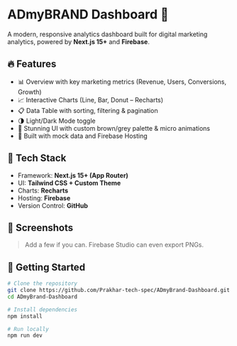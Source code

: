 # ADmyBRAND Dashboard 🚀

A modern, responsive analytics dashboard built for digital marketing analytics, powered by **Next.js 15+** and **Firebase**.

## 🔥 Features

- 📊 Overview with key marketing metrics (Revenue, Users, Conversions, Growth)
- 📈 Interactive Charts (Line, Bar, Donut – Recharts)
- 📋 Data Table with sorting, filtering & pagination
- 🌗 Light/Dark Mode toggle
- 🎨 Stunning UI with custom brown/grey palette & micro animations
- 🧠 Built with mock data and Firebase Hosting

## 📁 Tech Stack

- Framework: **Next.js 15+ (App Router)**
- UI: **Tailwind CSS + Custom Theme**
- Charts: **Recharts**
- Hosting: **Firebase**
- Version Control: **GitHub**

## 📸 Screenshots

> Add a few if you can. Firebase Studio can even export PNGs.

## 🚀 Getting Started

```bash
# Clone the repository
git clone https://github.com/Prakhar-tech-spec/ADmyBrand-Dashboard.git
cd ADmyBrand-Dashboard

# Install dependencies
npm install

# Run locally
npm run dev
